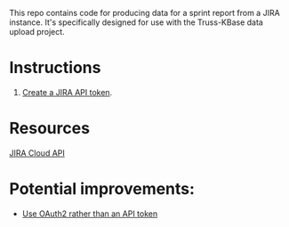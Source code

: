 This repo contains code for producing data for a sprint report from a JIRA instance. It's specifically designed for use with the Truss-KBase data upload project.

# Instructions

1. [Create a JIRA API token](https://confluence.atlassian.com/cloud/api-tokens-938839638.html).

# Resources

[JIRA Cloud API](https://developer.atlassian.com/cloud/jira/platform/rest/v3/intro/)

# Potential improvements:

* [Use OAuth2 rather than an API token](https://developer.atlassian.com/cloud/jira/platform/security-for-other-integrations/)
